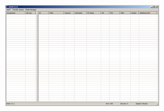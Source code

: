 ![Screenshot](https://raw.githubusercontent.com/Cryakl/Ultimate-RAT-Collection/refs/heads/main/Shark/sharK%202.3.1/Screenshot.png)
